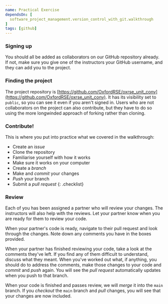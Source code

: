 ```yaml
---
name: Practical Exercise
dependsOn: [
  software_project_management.version_control_with_git.walkthrough
]
tags: [github]
---
```



###   Signing up

You should all be added as collaborators on our GitHub repository already.
If not, make sure you give one of the instructors your GitHub username,
and they can add you to the project.

###   Finding the project

The project repository is 
[https://github.com/OxfordRSE/oxrse_unit_conv](https://github.com/OxfordRSE/oxrse_unit_conv).
It has its visibility set to `public`, so you can see it even if you aren't
signed in. Users who are not collaborators on the project can also contribute,
but they have to do so using the more longwinded approach of forking rather
than cloning.

###   Contribute!

This is where you put into practice what we covered in the walkthrough:

- Create an *issue*
- Clone the repository
- Familiarise yourself with how it works
- Make sure it works on your computer
- Create a *branch*
- Make and *commit* your changes
- *Push* your branch
- Submit a *pull request*
{: .checklist}

###   Review

Each of you has been assigned a partner who will review your changes. The
instructors will also help with the reviews. Let your partner know when you
are ready for them to review your code.

When your partner's code is ready, navigate to their pull request and look
through the changes. Note down any comments you have in the boxes provided.

When your partner has finished reviewing your code, take a look at the
comments they've left. If you find any of them difficult to understand,
discuss what they meant. When you've worked out what, if anything, you should
do to address the comments, make those changes to your code and *commit* and
*push* again. You will see the *pull request* automatically updates when you
push to that branch.

When your code is finished and passes review, we will *merge* it into the
`main` branch. If you *checkout* the `main` branch and *pull* changes, you will
see that your changes are now included.
